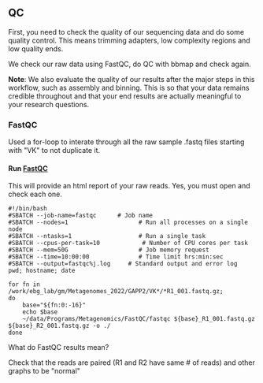 ## QC

First, you need to check the quality of our sequencing data and do some quality control. This means trimming adapters, low complexity regions and low quality ends. 

We check our raw data using FastQC, do QC with bbmap and check again. 

**Note**: We also evaluate the quality of our results after the major steps in this workflow, such as assembly and binning. This is so that your data remains credible throughout and that your end results are actually meaningful to your research questions. 

### FastQC

Used a for-loop to interate through all the raw sample .fastq files starting with "VK" to not duplicate it.

#### Run [FastQC](https://www.bioinformatics.babraham.ac.uk/projects/fastqc/)

This will provide an html report of your raw reads. Yes, you must open and check each one. 

```shell
#!/bin/bash
#SBATCH --job-name=fastqc      # Job name
#SBATCH --nodes=1                    # Run all processes on a single node
#SBATCH --ntasks=1                   # Run a single task
#SBATCH --cpus-per-task=10            # Number of CPU cores per task
#SBATCH --mem=50G                    # Job memory request
#SBATCH --time=10:00:00              # Time limit hrs:min:sec
#SBATCH --output=fastqc%j.log     # Standard output and error log
pwd; hostname; date

for fn in /work/ebg_lab/gm/Metagenomes_2022/GAPP2/VK*/*R1_001.fastq.gz;
do
    base="${fn:0:-16}"
    echo $base
    ~/data/Programs/Metagenomics/FastQC/fastqc ${base}_R1_001.fastq.gz ${base}_R2_001.fastq.gz -o ./
done
```

What do FastQC results mean?

Check that the reads are paired (R1 and R2 have same # of reads) and other graphs to be "normal"